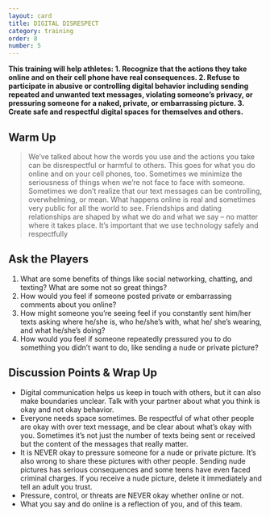 ```yaml
---
layout: card
title: DIGITAL DISRESPECT
category: training
order: 8
number: 5
---
```


<strong>
This training will help athletes:
1. Recognize that the actions they take online 
and on their cell phone have real consequences.
2. Refuse to participate in abusive or 
controlling digital behavior including sending 
repeated and unwanted text messages, violating 
someone’s privacy, or pressuring someone for a 
naked, private, or embarrassing picture.
3. Create safe and respectful digital spaces for 
themselves and others.
</strong>

Warm Up
-------
<blockquote>
We’ve talked about how the 
words you use and the actions you 
take can be disrespectful or harmful to 
others. This goes for what you do online 
and on your cell phones, too. Sometimes 
we minimize the seriousness of things 
when we’re not face to face with 
someone. Sometimes we don’t realize 
that our text messages can be controlling, 
overwhelming, or mean. What happens 
online is real and sometimes very 
public for all the world to see. Friendships 
and dating relationships are shaped by 
what we do and what we say – no 
matter where it takes place. It’s important 
that we use technology safely 
and respectfully
</blockquote>

Ask the Players
---------------
1. What are some benefits of things like 
social networking, chatting, and texting? 
What are some not so great things?
2. How would you feel if someone posted private 
or embarrassing comments about you online?
3. How might someone you’re seeing feel 
if you constantly sent him/her texts asking 
where he/she is, who he/she’s with, what he/
she’s wearing, and what he/she’s doing? 
4. How would you feel if someone repeatedly 
pressured you to do something you didn’t want 
to do, like sending a nude or private picture? 


Discussion Points & Wrap Up
---------------------------
- Digital communication helps us keep in 
touch with others, but it can also make boundaries unclear. Talk with your partner about 
what you think is okay and not okay behavior. 
- Everyone needs space sometimes. Be 
respectful of what other people are okay with 
over text message, and be clear about what’s 
okay with you. Sometimes it’s not just the 
number of texts being sent or received but 
the content of the messages that really matter.
- It is NEVER okay to pressure someone for 
a nude or private picture. It’s also wrong to 
share these pictures with other people. Sending nude pictures has serious consequences 
and some teens have even faced criminal 
charges. If you receive a nude picture, delete 
it immediately and tell an adult you trust. 
- Pressure, control, or threats are NEVER 
okay whether online or not. 
- What you say and do online is a reflection of you, and of this team. 